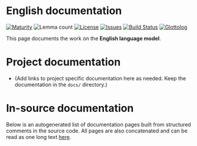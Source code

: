 # English documentation

[![Maturity](https://img.shields.io/endpoint?url=https%3A%2F%2Fraw.githubusercontent.com%2Fgiellalt%2Flang-eng%2Fgh-pages%2Fmaturity.json)](https://giellalt.github.io/MaturityClassification.html)
![Lemma count](https://img.shields.io/endpoint?url=https%3A%2F%2Fraw.githubusercontent.com%2Fgiellalt%2Flang-eng%2Fgh-pages%2Flemmacount.json)
[![License](https://img.shields.io/github/license/giellalt/lang-eng)](https://github.com/giellalt/lang-eng/blob/main/LICENSE)
[![Issues](https://img.shields.io/github/issues/giellalt/lang-eng)](https://github.com/giellalt/lang-eng/issues)
[![Build Status](https://builds.giellalt.org/api/badge/lang-eng?label=CI)](https://builds.giellalt.org/pipelines/lang-eng/builds/latest)
[![Glottolog](https://img.shields.io/badge/Glottolog-green)](https://glottolog.org/resource/languoid/id/stan1293)

This page documents the work on the **English language model**. 

# Project documentation

* (Add links to project specific documentation here as needed. Keep the documentation in the `docs/` directory.)

# In-source documentation

Below is an autogenerated list of documentation pages built from structured comments in the source code. All pages are also concatenated and can be read as one long text [here](eng.md).
